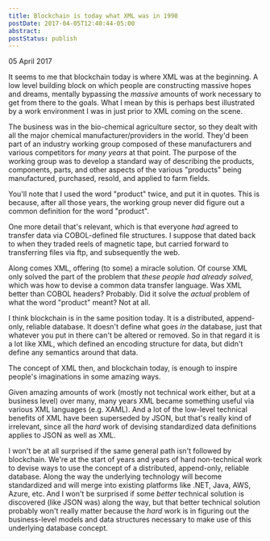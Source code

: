 ```yaml
---
title: Blockchain is today what XML was in 1998
postDate: 2017-04-05T12:40:44-05:00
abstract: 
postStatus: publish
---
```

05 April 2017

It seems to me that blockchain today is where XML was at the beginning. A low level building block on which people are constructing massive hopes and dreams, mentally bypassing the *massive* amounts of work necessary to get from there to the goals. What I mean by this is perhaps best illustrated by a work environment I was in just prior to XML coming on the scene.

The business was in the bio-chemical agriculture sector, so they dealt with all the major chemical manufacturer/providers in the world. They'd been part of an industry working group composed of these manufacturers and various competitors for *many years* at that point. The purpose of the working group was to develop a standard way of describing the products, components, parts, and other aspects of the various "products" being manufactured, purchased, resold, and applied to farm fields.

You'll note that I used the word "product" twice, and put it in quotes. This is because, after all those years, the working group never did figure out a common definition for the word "product".

One more detail that's relevant, which is that everyone *had* agreed to transfer data via COBOL-defined file structures. I suppose that dated back to when they traded reels of magnetic tape, but carried forward to transferring files via ftp, and subsequently the web.

Along comes XML, offering (to some) a miracle solution. Of course XML only solved the part of the problem that *these people had already solved*, which was how to devise a common data transfer language. Was XML better than COBOL headers? Probably. Did it solve the *actual* problem of what the word "product" meant? Not at all.

I think blockchain is in the same position today. It is a distributed, append-only, reliable database. It doesn't define what goes *in* the database, just that whatever you put in there can't be altered or removed. So in that regard it is a lot like XML, which defined an encoding structure for data, but didn't define any semantics around that data.

The concept of XML then, and blockchain today, is enough to inspire people's imaginations in some amazing ways.

Given amazing amounts of work (mostly not technical work either, but at a business level) over many, many years XML became something useful via various XML languages (e.g. XAML). And a lot of the low-level technical benefits of XML have been superseded by JSON, but that's really kind of irrelevant, since all the *hard* work of devising standardized data definitions applies to JSON as well as XML.

I won't be at all surprised if the same general path isn't followed by blockchain. We're at the start of years and years of hard non-technical work to devise ways to use the concept of a distributed, append-only, reliable database. Along the way the underlying technology will become standardized and will merge into existing platforms like .NET, Java, AWS, Azure, etc. And I won't be surprised if some *better* technical solution is discovered (like JSON was) along the way, but that better technical solution probably won't really matter because the *hard* work is in figuring out the business-level models and data structures necessary to make use of this underlying database concept.
